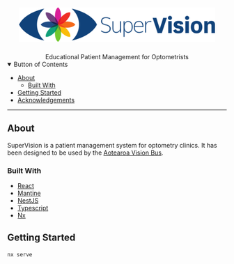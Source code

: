 <h1 align="center">
  <a href="https://github.com/University-of-Auckland-SOFTENG761/project-team-1">
    <img src="docs/images/logo.svg" alt="SuperVision" width="450">
  </a>
</h1>

<div align="center">
  Educational Patient Management for Optometrists
</div>

<details open="open">
<summary>Button of Contents</summary>

- [About](#about)
  - [Built With](#built-with)
- [Getting Started](#getting-started)
- [Acknowledgements](#acknowledgements)

</details>

---

## About

SuperVision is a patient management system for optometry clinics.
It has been designed to be used by the [Aotearoa Vision Bus](https://communityeyehealth.auckland.ac.nz/our-research/vision-bus-aotearoa/).

### Built With

- [React](reactjs.org/)
- [Mantine](https://mantine.dev)
- [NestJS](https://nestjs.com/)
- [Typescript](https://typescriptlang.org/)
- [Nx](https://nx.dev)

## Getting Started

`nx serve`
